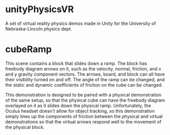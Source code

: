 # unityPhysicsVR
A set of virtual reality physics demos made in Unity for the University of Nebraska-Lincoln physics dept.

# cubeRamp
This scene contains a block that slides down a ramp. The block has freebody diagram arrows on it, such as the velocity, normal, friction, and x and y gravity component vectors. The arrows, board, and block can all have their visibility turned on and off. The angle of the ramp can be changed, and the static and dynamic coefficients of friction on the cube can be changed.

This demonstration is designed to be paired with a physical demonstration of the same setup, so that the physical cube can have the freebody diagram overlayed on it as it slides down the physical ramp. Unfortunately, the Oculus headset doesn't allow for object tracking, so this demonstration simply lines up the components of friction between the physical and virtual demonstrations so that the virtual arrows respond well to the movement of the physical block.
